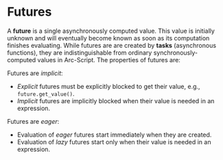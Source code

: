 # Futures

A **future** is a single asynchronously computed value. This value is initially unknown and will eventually become known as soon as its computation finishes evaluating. While futures are are created by **tasks** (asynchronous functions), they are indistinguishable from ordinary synchronously-computed values in Arc-Script. The properties of futures are:

Futures are *implicit*:
* *Explicit* futures must be explicitly blocked to get their value, e.g., `future.get_value()`.
* *Implicit* futures are implicitly blocked when their value is needed in an expression.

Futures are *eager*:
* Evaluation of *eager* futures start immediately when they are created.
* Evaluation of *lazy* futures start only when their value is needed in an expression.
